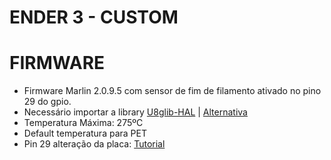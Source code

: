 # ENDER 3 - CUSTOM

# FIRMWARE
 - Firmware Marlin 2.0.9.5 com sensor de fim de filamento ativado no pino 29 do gpio.
 - Necessário importar a library [U8glib-HAL](https://github.com/MarlinFirmware/U8glib-HAL) | [Alternativa](./U8glib-HAL)
 - Temperatura Máxima: 275ºC
 - Default temperatura para PET
 - Pin 29 alteração da placa: [Tutorial](https://www.youtube.com/watch?v=wVU_5lZKuMo)

